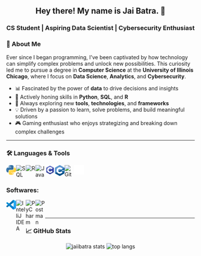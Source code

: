 <h2 align="center">Hey there! My name is Jai Batra. 👋</h2>
<h3 align="center">CS Student | Aspiring Data Scientist | Cybersecurity Enthusiast</h3>


### 🚀 About Me

Ever since I began programming, I’ve been captivated by how technology can simplify complex problems and unlock new possibilities. This curiosity led me to pursue a degree in **Computer Science** at the **University of Illinois Chicago**, where I focus on **Data Science**, **Analytics**, and **Cybersecurity**.

- 📊 Fascinated by the power of **data** to drive decisions and insights  
- 🧠 Actively honing skills in **Python**, **SQL**, and **R**  
- 🔧 Always exploring new **tools**, **technologies**, and **frameworks**  
- 💡 Driven by a passion to learn, solve problems, and build meaningful solutions  
- 🎮 Gaming enthusiast who enjoys strategizing and breaking down complex challenges

---

### 🛠️ Languages & Tools

<a href="https://www.python.org" target="_blank">
  <img align="left" alt="Python" width="26px" src="https://github.com/Aakarsh-B/trying-repos/blob/master/python-5.svg?raw=true" />
</a>
<a href="https://www.w3schools.com/sql/" target="_blank">
  <img align="left" alt="SQL" width="26px" src="https://cdn.jsdelivr.net/gh/devicons/devicon/icons/mysql/mysql-original.svg" />
</a>
<a href="https://www.r-project.org/" target="_blank">
  <img align="left" alt="R" width="26px" src="https://cdn.jsdelivr.net/gh/devicons/devicon/icons/r/r-original.svg" />
</a>
<a href="https://www.java.com/" target="_blank">
  <img align="left" alt="Java" width="26px" src="https://cdn.jsdelivr.net/gh/devicons/devicon/icons/java/java-original.svg" />
</a>
<a href="https://www.cprogramming.com/" target="_blank">
  <img align="left" alt="C" width="26px" src="https://github.com/Aakarsh-B/trying-repos/blob/master/c-programming.png" />
</a>
<a href="https://www.w3schools.com/cpp/" target="_blank">
  <img align="left" alt="C++" width="26px" src="https://github.com/Aakarsh-B/trying-repos/blob/master/c++.png" />
</a>
<a href="https://git-scm.com/" target="_blank">
  <img align="left" alt="Git" width="26px" src="https://www.vectorlogo.zone/logos/git-scm/git-scm-icon.svg" />
</a>
<img align="left" alt="GitHub" width="26px" src="https://github.com/Aakarsh-B/trying-repos/blob/master/github.svg" />
<br />
<br />

### Softwares:

<a href="https://code.visualstudio.com/" target="_blank">
  <img align="left" alt="Visual Studio Code" width="26px" src="https://raw.githubusercontent.com/github/explore/80688e429a7d4ef2fca1e82350fe8e3517d3494d/topics/visual-studio-code/visual-studio-code.png" />
</a>
<a href="https://www.jetbrains.com/idea/" target="_blank">
  <img align="left" alt="IntelliJ IDEA" width="26px" src="https://cdn.jsdelivr.net/gh/devicons/devicon/icons/intellij/intellij-original.svg" />
</a>
<a href="https://www.jetbrains.com/pycharm/" target="_blank">
  <img align="left" alt="PyCharm" width="26px" src="https://cdn.jsdelivr.net/gh/devicons/devicon/icons/pycharm/pycharm-original.svg" />
</a>
<a href="https://www.postman.com/" target="_blank">
  <img align="left" alt="Postman" width="26px" src="https://cdn.jsdelivr.net/gh/devicons/devicon/icons/postman/postman-original.svg" />
</a>

<br />
<br />

---

### 📈 GitHub Stats

<p align="center">
  <img src="https://github-readme-stats.vercel.app/api?username=jaiibatra&show_icons=true&theme=radical" alt="jaiibatra stats"/>
  <img src="https://github-readme-stats.vercel.app/api/top-langs/?username=jaiibatra&layout=compact&theme=radical" alt="top langs"/>
</p>




<!---
jaiibatra/jaiibatra is a ✨ special ✨ repository because its `README.md` (this file) appears on your GitHub profile.
You can click the Preview link to take a look at your changes.
--->
